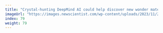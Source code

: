 ```yaml
---
title: "Crystal-hunting DeepMind AI could help discover new wonder materials"
imageUrl: "https://images.newscientist.com/wp-content/uploads/2023/11/27144700/SEI_181772473.jpg?width=600"
index: 79
weight: 79
---
```

